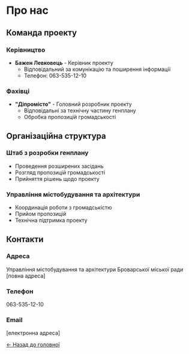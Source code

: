 # Про нас

## Команда проекту

### Керівництво
- **Бажен Левковець** - Керівник проекту
  - Відповідальний за комунікацію та поширення інформації
  - Телефон: 063-535-12-10

### Фахівці
- **"Діпромісто"** - Головний розробник проекту
  - Відповідальні за технічну частину генплану
  - Обробка пропозицій громадськості

## Організаційна структура

### Штаб з розробки генплану
- Проведення розширених засідань
- Розгляд пропозицій громадськості
- Прийняття рішень щодо проекту

### Управління містобудування та архітектури
- Координація роботи з громадськістю
- Прийом пропозицій
- Технічна підтримка проекту

## Контакти

### Адреса
Управління містобудування та архітектури Броварської міської ради
[повна адреса]

### Телефон
063-535-12-10

### Email
[електронна адреса]

[← Назад до головної](/) 